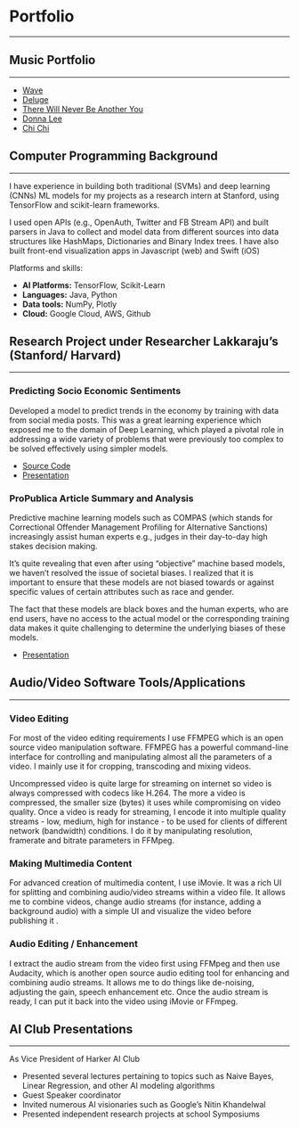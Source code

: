 # Portfolio
---

## Music Portfolio
---
* [Wave](https://www.youtube.com/watch?v=Ir75kPHzuM4)
* [Deluge](https://www.youtube.com/watch?v=4q9p32L_gZc)
* [There Will Never Be Another You](https://www.youtube.com/watch?v=A12zThJqDos)
* [Donna Lee](https://www.youtube.com/watch?v=MXPY_Cp8gCo)
* [Chi Chi](https://www.youtube.com/watch?v=MIPDI9J8fgE)



## Computer Programming Background
---
I have experience in building both traditional (SVMs) and deep learning (CNNs) ML models for my projects as a research intern at Stanford, using TensorFlow and scikit-learn frameworks.

I used open APIs (e.g., OpenAuth, Twitter and FB Stream API) and built parsers in Java to collect and model data from different sources into data structures like HashMaps, Dictionaries and Binary Index trees.
I have also built front-end visualization apps in Javascript (web) and Swift (iOS)

Platforms and skills: 
* **AI Platforms:** TensorFlow, Scikit-Learn
* **Languages:** Java, Python
* **Data tools:** NumPy, Plotly
* **Cloud:** Google Cloud, AWS, Github

## Research Project under Researcher Lakkaraju’s (Stanford/ Harvard)
---

### Predicting Socio Economic Sentiments

Developed a model to predict trends in the economy by training with data from social media posts. This was a great learning experience which exposed me to the domain of Deep Learning, which played a pivotal role in addressing a wide variety of problems that were previously too complex to be solved effectively using simpler models.

* [Source Code](https://github.com/joshuavalluru/DeepSentiment)
* [Presentation](https://drive.google.com/open?id=19b_3v-KBhIzII6SMFJuw5A84n7BnJgIM)


### ProPublica Article Summary and Analysis

Predictive machine learning models such as COMPAS (which stands for Correctional Offender Management Profiling for Alternative Sanctions) increasingly assist human experts e.g.,  judges in their day-to-day high stakes decision making. 

It’s quite revealing that even after using “objective” machine based models, we haven’t resolved the issue of societal biases. I realized that it is important to ensure that these models are not biased towards or against specific values of certain attributes such as race and gender. 

The fact that these models are black boxes and the human experts, who are end users, have no access to the actual model or the corresponding training data makes it quite challenging to determine the underlying biases of these models. 

* [Presentation](https://drive.google.com/open?id=1CpMaN0DkQs_SlSzH9ESy9ogvOCQqQ0Nf)


## Audio/Video Software Tools/Applications
---

### Video Editing
 
For most of the video editing requirements I use FFMPEG which is an open source video manipulation software. FFMPEG has a powerful command-line interface for controlling and manipulating almost all the parameters of a video. I mainly use it for cropping, transcoding and mixing videos. 
 
Uncompressed video is quite large for streaming on internet so video is always compressed with codecs like H.264. The more a video is compressed, the smaller size (bytes) it uses while compromising on video quality. Once a video is ready for streaming, I encode it into multiple quality streams - low, medium, high for instance - to be used for clients of different network (bandwidth) conditions. I do it by manipulating resolution, framerate and bitrate parameters in FFMpeg.


### Making Multimedia Content

For advanced creation of multimedia content, I use iMovie. It was a rich UI for splitting and combining audio/video streams within a video file. It allows me to combine videos, change audio streams (for instance, adding a background audio) with a simple UI and visualize the video before publishing it .


### Audio Editing / Enhancement
 
I extract the audio stream from the video first using FFMpeg and then use Audacity, which is another open source audio editing tool for enhancing and combining audio streams. It allows me to do things like de-noising, adjusting the gain,  speech enhancement etc. Once the audio stream is ready, I can put it back into the video using iMovie or FFmpeg.



## AI Club Presentations
---

As Vice President of  Harker AI Club
* Presented several lectures pertaining to topics such as Naive Bayes, Linear Regression, and other AI modeling algorithms
* Guest Speaker coordinator
* Invited numerous AI visionaries such as Google’s Nitin Khandelwal
* Presented independent research projects at school Symposiums
